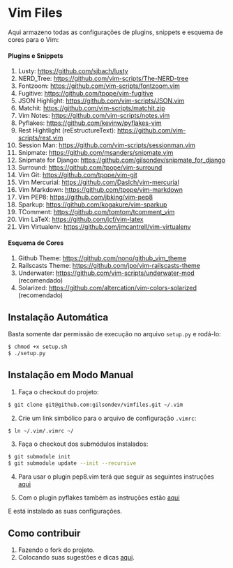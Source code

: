 # Vim Files

Aqui armazeno todas as configurações de plugins, snippets e esquema de cores para o Vim:

#### Plugins e Snippets
1. Lusty: https://github.com/sjbach/lusty
3. NERD_Tree: https://github.com/vim-scripts/The-NERD-tree
4. Fontzoom: https://github.com/vim-scripts/fontzoom.vim
5. Fugitive: https://github.com/tpope/vim-fugitive
6. JSON Highlight: https://github.com/vim-scripts/JSON.vim
7. Matchit: https://github.com/vim-scripts/matchit.zip
8. Vim Notes: https://github.com/vim-scripts/notes.vim
9. Pyflakes: https://github.com/kevinw/pyflakes-vim
10. Rest Hightlight (reEstructureText): https://github.com/vim-scripts/rest.vim
11. Session Man: https://github.com/vim-scripts/sessionman.vim
12. Snipmate: https://github.com/msanders/snipmate.vim
13. Snipmate for Django: https://github.com/gilsondev/snipmate_for_django
14. Surround: https://github.com/tpope/vim-surround
15. Vim Git: https://github.com/tpope/vim-git
16. Vim Mercurial: https://github.com/DasIch/vim-mercurial
17. Vim Markdown: https://github.com/tpope/vim-markdown
18. Vim PEP8: https://github.com/jbking/vim-pep8
19. Sparkup: https://github.com/kogakure/vim-sparkup
20. TComment: https://github.com/tomtom/tcomment_vim
21. Vim LaTeX: https://github.com/jcf/vim-latex
22. Vim Virtualenv: https://github.com/jmcantrell/vim-virtualenv

#### Esquema de Cores
1. Github Theme: https://github.com/nono/github_vim_theme
2. Railscasts Theme: https://github.com/jpo/vim-railscasts-theme
3. Underwater: https://github.com/vim-scripts/underwater-mod (recomendado)
4. Solarized: https://github.com/altercation/vim-colors-solarized (recomendado)


## Instalação Automática

Basta somente dar permissão de execução no arquivo ``setup.py`` e rodá-lo:

```bash
$ chmod +x setup.sh
$ ./setup.py
```

## Instalação em Modo Manual

1. Faça o checkout do projeto:

```bash
$ git clone git@github.com:gilsondev/vimfiles.git ~/.vim
```

2. Crie um link simbólico para o arquivo de configuração ``.vimrc``:

```bash
$ ln ~/.vim/.vimrc ~/
```

3. Faça o checkout dos submódulos instalados:

```bash
$ git submodule init
$ git submodule update --init --recursive
```

4. Para usar o plugin pep8.vim terá que seguir as seguintes instruções [aqui](http://www.vim.org/scripts/script.php?script_id=2914)

5. Com o plugin pyflakes também as instruções estão [aqui](https://github.com/kevinw/pyflakes-vim#readme)

E está instalado as suas configurações.

## Como contribuir

1. Fazendo o fork do projeto.
2. Colocando suas sugestões e dicas [aqui](https://github.com/gilsondev/vimfiles/issues).
